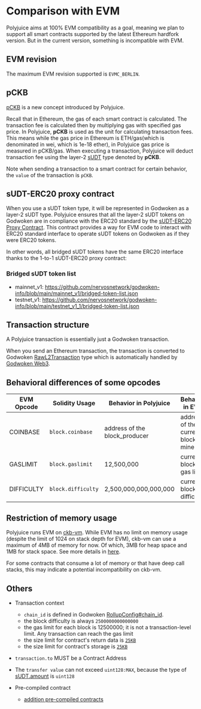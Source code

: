 # Comparison with EVM

Polyjuice aims at 100% EVM compatibility as a goal, meaning we plan to support all smart contracts supported by the latest Ethereum hardfork version. But in the current version, something is incompatible with EVM.

## EVM revision
The maximum EVM revision supported is `EVMC_BERLIN`.

## pCKB

[pCKB](https://github.com/nervosnetwork/godwoken/blob/develop/docs/life_of_a_polyjuice_transaction.md#pckb) is a new concept introduced by Polyjuice.

Recall that in Ethereum, the gas of each smart contract is calculated. The transaction fee is calculated then by multiplying gas with specified gas price. In Polyjuice, **pCKB** is used as the unit for calculating transaction fees. This means while the gas price in Ethereum is ETH/gas(which is denominated in wei, which is 1e-18 ether), in Polyjuice gas price is measured in pCKB/gas. When executing a transaction, Polyjuice will deduct transaction fee using the layer-2 [sUDT](https://github.com/nervosnetwork/rfcs/blob/master/rfcs/0025-simple-udt/0025-simple-udt.md) type denoted by **pCKB**.

Note when sending a transaction to a smart contract for certain behavior, the `value` of the transaction is `pCKB`.

## sUDT-ERC20 proxy contract

When you use a sUDT token type, it will be represented in Godwoken as a layer-2 sUDT type. Polyjuice ensures that all the layer-2 sUDT tokens on Godwoken are in compliance with the ERC20 standard by the [sUDT-ERC20 Proxy Contract](../solidity/erc20/README.md). This contract provides a way for EVM code to interact with ERC20 standard interface to operate sUDT tokens on Godwoken as if they were ERC20 tokens.

In other words, all bridged sUDT tokens have the same ERC20 interface thanks to the 1-to-1 sUDT-ERC20 proxy contract:

### Bridged sUDT token list
- mainnet_v1: https://github.com/nervosnetwork/godwoken-info/blob/main/mainnet_v1/bridged-token-list.json
- testnet_v1: https://github.com/nervosnetwork/godwoken-info/blob/main/testnet_v1_1/bridged-token-list.json

## Transaction structure

A Polyjuice transaction is essentially just a Godwoken transaction.

When you send an Ethereum transaction, the transaction is converted to Godwoken [RawL2Transaction](https://github.com/nervosnetwork/godwoken/blob/v1.5.0/crates/types/schemas/godwoken.mol#L69-L76) type which is automatically handled by [Godwoken Web3](https://github.com/nervosnetwork/godwoken-web3/tree/v1.6.4).

## Behavioral differences of some opcodes

| EVM Opcode | Solidity Usage     | Behavior in Polyjuice         | Behavior in EVM                      |
| ---------- | ------------------ | ----------------------------- | ------------------------------------ |
| COINBASE   | `block.coinbase`   | address of the block_producer | address of the current block's miner |
| GASLIMIT   | `block.gaslimit`   | 12,500,000                    | current block's gas limit            |
| DIFFICULTY | `block.difficulty` | 2,500,000,000,000,000         | current block's difficulty           |

## Restriction of memory usage

Polyjuice runs EVM on [ckb-vm](https://github.com/nervosnetwork/rfcs/blob/master/rfcs/0003-ckb-vm/0003-ckb-vm.md#risc-v-runtime-model). While EVM has no limit on memory usage (despite the limit of 1024 on stack depth for EVM), ckb-vm can use a maximum of 4MB of memory for now. Of which, 3MB for heap space and 1MB for stack space. See more details in [here](https://github.com/nervosnetwork/riscv-newlib/blob/00c6ae3c481bc62b4ac016b3e86c508cdf2e68d2/libgloss/riscv/sys_sbrk.c#L38-L56). 

For some contracts that consume a lot of memory or that have deep call stacks, this may indicate a potential incompatibility on ckb-vm.

## Others

* Transaction context
  * `chain_id` is defined in Godwoken [RollupConfig#chain_id](https://github.com/nervosnetwork/godwoken/blob/v1.5.0/crates/types/schemas/godwoken.mol#L64).
  * the block difficulty is always `2500000000000000`
  * the gas limit for each block is 12500000; it is not a transaction-level limit. Any transaction can reach the gas limit
  * the size limit for contract's return data is [`25KB`](https://github.com/nervosnetwork/godwoken-scripts/blob/31293d1/c/gw_def.h#L21-L22)
  * the size limit for contract's storage is [`25KB`](https://github.com/nervosnetwork/godwoken-scripts/blob/31293d1/c/gw_def.h#L21-L22)

* `transaction.to` MUST be a Contract Address

* The `transfer value` can not exceed `uint128:MAX`, because the type of [sUDT.amount](https://github.com/nervosnetwork/rfcs/blob/master/rfcs/0025-simple-udt/0025-simple-udt.md#sudt-cell) is `uint128`

* Pre-compiled contract
  * [addition pre-compiled contracts](Addition-Features.md)
